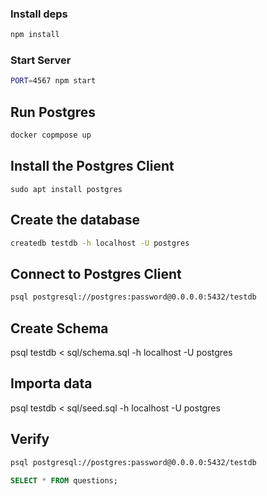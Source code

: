 ### Install deps
```sh
npm install
```

### Start Server
```sh
PORT=4567 npm start
```


## Run Postgres

```sh
docker copmpose up
```

## Install the Postgres Client

```
sudo apt install postgres
```

## Create the database

```sh
createdb testdb -h localhost -U postgres
```

## Connect to Postgres Client

```sh
psql postgresql://postgres:password@0.0.0.0:5432/testdb 
```

## Create Schema

psql testdb < sql/schema.sql -h localhost -U postgres

## Importa data

psql testdb < sql/seed.sql -h localhost -U postgres

## Verify

```sh
psql postgresql://postgres:password@0.0.0.0:5432/testdb 
```

```sql
SELECT * FROM questions;
```
